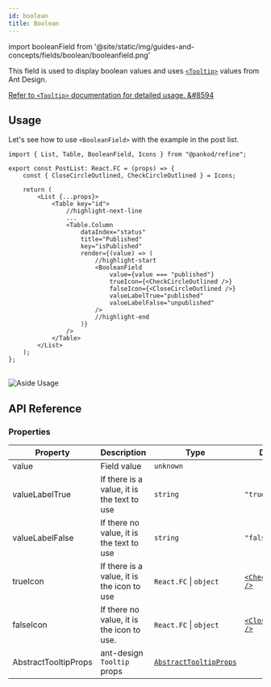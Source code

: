 ```yaml
---
id: boolean
title: Boolean
---
```


import booleanField from '@site/static/img/guides-and-concepts/fields/boolean/booleanfield.png'

This field is used to display boolean values and uses [`<Tooltip>`](https://ant.design/components/tooltip/) values from Ant Design.

[Refer to `<Tooltip>` documentation for detailed usage. &#8594](https://ant.design/components/tooltip/#header)

## Usage

Let's see how to use `<BooleanField>` with the example in the post list.

```tsx
import { List, Table, BooleanField, Icons } from "@pankod/refine";

export const PostList: React.FC = (props) => {
    const { CloseCircleOutlined, CheckCircleOutlined } = Icons;

    return (
        <List {...props}>
            <Table key="id">
                //highlight-next-line
                ...
                <Table.Column
                    dataIndex="status"
                    title="Published"
                    key="isPublished"
                    render={(value) => (
                        //highlight-start
                        <BooleanField
                            value={value === "published"}
                            trueIcon={<CheckCircleOutlined />}
                            falseIcon={<CloseCircleOutlined />}
                            valueLabelTrue="published"
                            valueLabelFalse="unpublished"
                        />
                        //highlight-end
                    )}
                />
            </Table>
        </List>
    );
};
```

<br/>
<div>
    <img src={booleanField} alt="Aside Usage"/>
</div>


## API Reference

### Properties

| Property             | Description                                | Type                                                                 | Default                                                    |
| -------------------- | ------------------------------------------ | -------------------------------------------------------------------- | ---------------------------------------------------------- |
| value                | Field value                                | `unknown`                                                            |                                                            |
| valueLabelTrue       | If there is a value, it is the text to use | `string`                                                             | `"true"`                                                   |
| valueLabelFalse      | If there no value, it is the text to use   | `string`                                                             | `"false"`                                                  |
| trueIcon             | If there is a value, it is the icon to use | `React.FC` \| `object`                                               | [`<CheckOutlined />`](https://ant.design/components/icon/) |
| falseIcon            | If there no value, it is the icon to use.  | `React.FC` \| `object`                                               | [`<CloseOutlined />`](https://ant.design/components/icon/) |
| AbstractTooltipProps | ant-design `Tooltip` props                 | [`AbstractTooltipProps`](https://ant.design/components/tooltip/#API) |                                                            |
